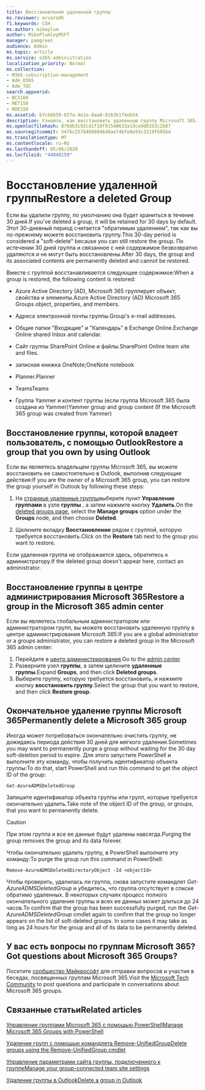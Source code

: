```yaml
---
title: Восстановление удаленной группы
ms.reviewer: arvaradh
f1.keywords: CSH
ms.author: mikeplum
author: MikePlumleyMSFT
manager: pamgreen
audience: Admin
ms.topic: article
ms.service: o365-administration
localization_priority: Normal
ms.collection:
- M365-subscription-management
- Adm_O365
- Adm_TOC
search.appverid:
- BCS160
- MET150
- MOE150
ms.assetid: b7c66b59-657a-4e1a-8aa0-8163b1f4eb54
description: Узнайте, как восстановить удаленную группу Microsoft 365.
ms.openlocfilehash: 870db3c92cd1f28f91540633a1dce9d0353c2b87
ms.sourcegitcommit: 5476c2578400894640ae74bfe8e93c3319f685bd
ms.translationtype: MT
ms.contentlocale: ru-RU
ms.lasthandoff: 05/06/2020
ms.locfileid: "44049159"
---
```

# <a name="restore-a-deleted-group"></a><span data-ttu-id="a0e55-103">Восстановление удаленной группы</span><span class="sxs-lookup"><span data-stu-id="a0e55-103">Restore a deleted Group</span></span>

<span data-ttu-id="a0e55-104">Если вы удалили группу, по умолчанию она будет храниться в течение 30 дней.</span><span class="sxs-lookup"><span data-stu-id="a0e55-104">If you've deleted a group, it will be retained for 30 days by default.</span></span> <span data-ttu-id="a0e55-105">Этот 30-дневный период считается "обратимым удалением", так как вы по-прежнему можете восстановить группу.</span><span class="sxs-lookup"><span data-stu-id="a0e55-105">This 30-day period is considered a "soft-delete" because you can still restore the group.</span></span> <span data-ttu-id="a0e55-106">По истечении 30 дней группа и связанное с ней содержимое безвозвратно удаляются и не могут быть восстановлены.</span><span class="sxs-lookup"><span data-stu-id="a0e55-106">After 30 days, the group and its associated contents are permanently deleted and cannot be restored.</span></span>

<span data-ttu-id="a0e55-107">Вместе с группой восстанавливается следующее содержимое:</span><span class="sxs-lookup"><span data-stu-id="a0e55-107">When a group is restored, the following content is restored:</span></span>
  
- <span data-ttu-id="a0e55-108">Azure Active Directory (AD), Microsoft 365 группирует объект, свойства и элементы.</span><span class="sxs-lookup"><span data-stu-id="a0e55-108">Azure Active Directory (AD) Microsoft 365 Groups object, properties, and members.</span></span>
    
- <span data-ttu-id="a0e55-109">Адреса электронной почты группы.</span><span class="sxs-lookup"><span data-stu-id="a0e55-109">Group's e-mail addresses.</span></span>
    
- <span data-ttu-id="a0e55-110">Общие папки "Входящие" и "Календарь" в Exchange Online.</span><span class="sxs-lookup"><span data-stu-id="a0e55-110">Exchange Online shared Inbox and calendar.</span></span>
    
- <span data-ttu-id="a0e55-111">Сайт группы SharePoint Online и файлы.</span><span class="sxs-lookup"><span data-stu-id="a0e55-111">SharePoint Online team site and files.</span></span>
    
- <span data-ttu-id="a0e55-112">записная книжка OneNote;</span><span class="sxs-lookup"><span data-stu-id="a0e55-112">OneNote notebook</span></span>
    
- <span data-ttu-id="a0e55-113">Planner.</span><span class="sxs-lookup"><span data-stu-id="a0e55-113">Planner</span></span>
    
- <span data-ttu-id="a0e55-114">Teams</span><span class="sxs-lookup"><span data-stu-id="a0e55-114">Teams</span></span>

- <span data-ttu-id="a0e55-115">Группа Yammer и контент группы (если группа Microsoft 365 была создана из Yammer)</span><span class="sxs-lookup"><span data-stu-id="a0e55-115">Yammer group and group content (If the Microsoft 365 group was created from Yammer)</span></span>

## <a name="restore-a-group-that-you-own-by-using-outlook"></a><span data-ttu-id="a0e55-116">Восстановление группы, которой владеет пользователь, с помощью Outlook</span><span class="sxs-lookup"><span data-stu-id="a0e55-116">Restore a group that you own by using Outlook</span></span>

<span data-ttu-id="a0e55-117">Если вы являетесь владельцем группы Microsoft 365, вы можете восстановить ее самостоятельно в Outlook, выполнив следующие действия:</span><span class="sxs-lookup"><span data-stu-id="a0e55-117">If you are the owner of a Microsoft 365 group, you can restore the group yourself in Outlook by following these steps:</span></span>

1. <span data-ttu-id="a0e55-118">На [странице удаленные группы](https://outlook.office.com/people/group/deleted)выберите пункт **Управление группами** в узле **группы** , а затем нажмите кнопку **Удалить**.</span><span class="sxs-lookup"><span data-stu-id="a0e55-118">On the [deleted groups page](https://outlook.office.com/people/group/deleted), select the **Manage groups** option under the **Groups** node, and then choose **Deleted**.</span></span>

2. <span data-ttu-id="a0e55-119">Щелкните вкладку **Восстановление** рядом с группой, которую требуется восстановить.</span><span class="sxs-lookup"><span data-stu-id="a0e55-119">Click on the **Restore** tab next to the group you want to restore.</span></span>

<span data-ttu-id="a0e55-120">Если удаленная группа не отображается здесь, обратитесь к администратору.</span><span class="sxs-lookup"><span data-stu-id="a0e55-120">If the deleted group doesn't appear here, contact an administrator.</span></span>

## <a name="restore-a-group-in-the-microsoft-365-admin-center"></a><span data-ttu-id="a0e55-121">Восстановление группы в центре администрирования Microsoft 365</span><span class="sxs-lookup"><span data-stu-id="a0e55-121">Restore a group in the Microsoft 365 admin center</span></span>

<span data-ttu-id="a0e55-122">Если вы являетесь глобальным администратором или администратором групп, вы можете восстановить удаленную группу в центре администрирования Microsoft 365:</span><span class="sxs-lookup"><span data-stu-id="a0e55-122">If you are a global administrator or a groups administrator, you can restore a deleted group in the Microsoft 365 admin center:</span></span>

1. <span data-ttu-id="a0e55-123">Перейдите в [центр администрирования](https://admin.microsoft.com).</span><span class="sxs-lookup"><span data-stu-id="a0e55-123">Go to the [admin center](https://admin.microsoft.com).</span></span>
2. <span data-ttu-id="a0e55-124">Разверните узел **группы**, а затем щелкните **удаленные группы**.</span><span class="sxs-lookup"><span data-stu-id="a0e55-124">Expand **Groups**, and then click **Deleted groups**.</span></span>
3. <span data-ttu-id="a0e55-125">Выберите группу, которую требуется восстановить, и нажмите кнопку **восстановить группу**.</span><span class="sxs-lookup"><span data-stu-id="a0e55-125">Select the group that you want to restore, and then click **Restore group**.</span></span>
  
## <a name="permanently-delete-a-microsoft-365-group"></a><span data-ttu-id="a0e55-126">Окончательное удаление группы Microsoft 365</span><span class="sxs-lookup"><span data-stu-id="a0e55-126">Permanently delete a Microsoft 365 group</span></span>

<span data-ttu-id="a0e55-127">Иногда может потребоваться окончательно очистить группу, не дожидаясь периода действия 30 дней для мягкого удаления.</span><span class="sxs-lookup"><span data-stu-id="a0e55-127">Sometimes you may want to permanently purge a group without waiting for the 30 day soft-deletion period to expire.</span></span> <span data-ttu-id="a0e55-128">Для этого запустите PowerShell и выполните эту команду, чтобы получить идентификатор объекта группы:</span><span class="sxs-lookup"><span data-stu-id="a0e55-128">To do that, start PowerShell and run this command to get the object ID of the group:</span></span>
  
```
Get-AzureADMSDeletedGroup
```

<span data-ttu-id="a0e55-129">Запишите идентификатор объекта группы или групп, которые требуется окончательно удалить.</span><span class="sxs-lookup"><span data-stu-id="a0e55-129">Take note of the object ID of the group, or groups, that you want to permanently delete.</span></span>
  
> [!CAUTION]
> <span data-ttu-id="a0e55-130">При этом группа и все ее данные будут удалены навсегда.</span><span class="sxs-lookup"><span data-stu-id="a0e55-130">Purging the group removes the group and its data forever.</span></span> 
  
<span data-ttu-id="a0e55-131">Чтобы окончательно удалить группу, в PowerShell выполните эту команду:</span><span class="sxs-lookup"><span data-stu-id="a0e55-131">To purge the group run this command in PowerShell:</span></span>
  
```
Remove-AzureADMSDeletedDirectoryObject -Id <objectId>
```

<span data-ttu-id="a0e55-p103">Чтобы проверить, удалилась ли группа, снова запустите командлет  *Get-AzureADMSDeletedGroup*  и убедитесь, что группа отсутствует в списке обратимо удаленных. В некоторых случаях процесс полного окончательного удаления группы и всех ее данных может длиться до 24 часов.</span><span class="sxs-lookup"><span data-stu-id="a0e55-p103">To confirm that the group has been successfully purged, run the  *Get-AzureADMSDeletedGroup*  cmdlet again to confirm that the group no longer appears on the list of soft-deleted groups. In some cases it may take as long as 24 hours for the group and all of its data to be permanently deleted.</span></span> 
  
## <a name="got-questions-about-microsoft-365-groups"></a><span data-ttu-id="a0e55-134">У вас есть вопросы по группам Microsoft 365?</span><span class="sxs-lookup"><span data-stu-id="a0e55-134">Got questions about Microsoft 365 Groups?</span></span>

<span data-ttu-id="a0e55-135">Посетите [сообщество Майкрософт](https://techcommunity.microsoft.com/t5/Office-365-Groups/ct-p/Office365Groups) для отправки вопросов и участия в беседах, посвященных группам Microsoft 365.</span><span class="sxs-lookup"><span data-stu-id="a0e55-135">Visit the [Microsoft Tech Community](https://techcommunity.microsoft.com/t5/Office-365-Groups/ct-p/Office365Groups) to post questions and participate in conversations about Microsoft 365 groups.</span></span> 
  
## <a name="related-articles"></a><span data-ttu-id="a0e55-136">Связанные статьи</span><span class="sxs-lookup"><span data-stu-id="a0e55-136">Related articles</span></span>

[<span data-ttu-id="a0e55-137">Управление группами Microsoft 365 с помощью PowerShell</span><span class="sxs-lookup"><span data-stu-id="a0e55-137">Manage Microsoft 365 Groups with PowerShell</span></span>](https://docs.microsoft.com/office365/enterprise/powershell/manage-office-365-groups-with-powershell)
  
[<span data-ttu-id="a0e55-138">Удаление групп с помощью командлета Remove-UnifiedGroup</span><span class="sxs-lookup"><span data-stu-id="a0e55-138">Delete groups using the Remove-UnifiedGroup cmdlet</span></span>](https://technet.microsoft.com/library/mt238270%28v=exchg.160%29.aspx)
  
[<span data-ttu-id="a0e55-139">Управление параметрами сайта группы, подключенного к группе</span><span class="sxs-lookup"><span data-stu-id="a0e55-139">Manage your group-connected team site settings</span></span>](https://support.office.com/article/8376034d-d0c7-446e-9178-6ab51c58df42.aspx)
  
[<span data-ttu-id="a0e55-140">Удаление группы в Outlook</span><span class="sxs-lookup"><span data-stu-id="a0e55-140">Delete a group in Outlook</span></span>](https://support.office.com/article/ca7f5a9e-ae4f-4cbe-a4bc-89c469d1726f.aspx)
